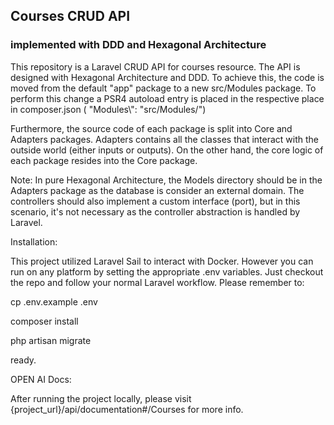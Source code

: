 

## Courses CRUD API
### implemented with DDD and Hexagonal Architecture

This repository is a Laravel CRUD API for courses resource. The API is designed with Hexagonal Architecture and DDD.
To achieve this, the code is moved from the default "app" package to a new src/Modules package. To perform this change a PSR4 autoload entry is placed in the respective place in composer.json ( "Modules\\": "src/Modules/")

Furthermore, the source code of each package is split into Core and Adapters packages. Adapters contains all the classes that interact with the outside world (either inputs or outputs). On the other hand, the core logic of each package resides into the Core package.  

Note: In pure Hexagonal Architecture, the Models directory should be in the Adapters package as the database is consider an external domain. The controllers should also implement a custom interface (port), but in this scenario, it's not necessary as the controller abstraction is handled by Laravel.

Installation: 

This project utilized Laravel Sail to interact with Docker. However you can run on any platform by setting the appropriate .env variables.
Just checkout the repo and follow your normal Laravel workflow. Please remember to: 

cp .env.example .env

composer install

php artisan migrate

ready.

OPEN AI Docs:

After running the project locally, please visit {project_url}/api/documentation#/Courses for more info.



